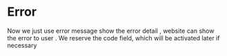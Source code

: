 # Error

Now we just use error message show the error detail , website can show the error to user . We reserve the code field, which will be activated later if necessary
